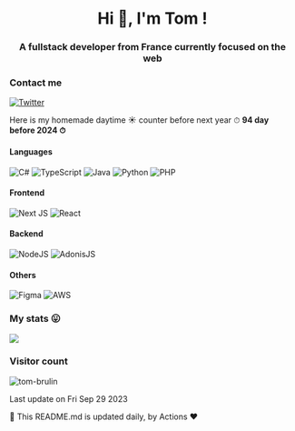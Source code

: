 <h1 align="center">Hi 👋, I'm Tom !</h1>
<h3 align="center">A fullstack developer from France currently focused on the web</h3>

### Contact me

[![Twitter](https://img.shields.io/badge/Twitter-%231DA1F2.svg?logo=Twitter&logoColor=white)](https://twitter.com/Tom_Brulin)

Here is my homemade daytime ☀️ counter before next year ⏱ **94 day before 2024 ⏱**

#### Languages

![C#](https://img.shields.io/badge/c%23-%23239120.svg?style=for-the-badge&logo=c-sharp&logoColor=white) ![TypeScript](https://img.shields.io/badge/typescript-%23007ACC.svg?style=for-the-badge&logo=typescript&logoColor=white) ![Java](https://img.shields.io/badge/java-f89820.svg?style=for-the-badge) ![Python](https://img.shields.io/badge/python-3670A0?style=for-the-badge&logo=python&logoColor=ffdd54) ![PHP](https://img.shields.io/badge/php-777BB4?style=for-the-badge&logo=php&logoColor=fff)

#### Frontend

![Next JS](https://img.shields.io/badge/NextJS-black?style=for-the-badge&logo=next.js&logoColor=white) ![React](https://img.shields.io/badge/react-%2320232a.svg?style=for-the-badge&logo=react&logoColor=%2361DAFB)

#### Backend

![NodeJS](https://img.shields.io/badge/node.js-6DA55F?style=for-the-badge&logo=node.js&logoColor=white) ![AdonisJS](https://img.shields.io/badge/AdonisJS-5A45FF?style=for-the-badge&logo=adonisjs&logoColor=white)

#### Others

![Figma](https://img.shields.io/badge/figma-%23F24E1E.svg?style=for-the-badge&logo=figma&logoColor=white) ![AWS](https://img.shields.io/badge/aws-232F3E.svg?style=for-the-badge&logo=amazon-aws&logoColor=white)

### My stats 😛

![](https://github-readme-streak-stats.herokuapp.com/?user=tom-brulin&theme=dark&hide_border=true)

### Visitor count

<p align="left"> <img src="https://komarev.com/ghpvc/?username=tom-brulin&label=Profile%20views&color=0e75b6&style=flat-square" alt="tom-brulin" /> </p>

Last update on Fri Sep 29 2023

🤖 This README.md is updated daily, by Actions ❤️
